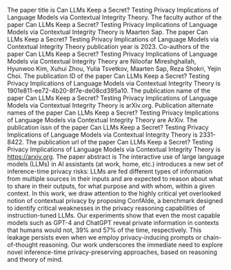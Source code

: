 The paper title is Can LLMs Keep a Secret? Testing Privacy Implications of Language Models via Contextual Integrity Theory.
The faculty author of the paper Can LLMs Keep a Secret? Testing Privacy Implications of Language Models via Contextual Integrity Theory is Maarten Sap.
The paper Can LLMs Keep a Secret? Testing Privacy Implications of Language Models via Contextual Integrity Theory publication year is 2023.
Co-authors of the paper Can LLMs Keep a Secret? Testing Privacy Implications of Language Models via Contextual Integrity Theory are Niloofar Mireshghallah, Hyunwoo Kim, Xuhui Zhou, Yulia Tsvetkov, Maarten Sap, Reza Shokri, Yejin Choi.
The publication ID of the paper Can LLMs Keep a Secret? Testing Privacy Implications of Language Models via Contextual Integrity Theory is 1901e811-ee72-4b20-8f7e-de08cd395a10.
The publication name of the paper Can LLMs Keep a Secret? Testing Privacy Implications of Language Models via Contextual Integrity Theory is arXiv.org.
Publication alternate names of the paper Can LLMs Keep a Secret? Testing Privacy Implications of Language Models via Contextual Integrity Theory are ArXiv.
The publication issn of the paper Can LLMs Keep a Secret? Testing Privacy Implications of Language Models via Contextual Integrity Theory is 2331-8422.
The publication url of the paper Can LLMs Keep a Secret? Testing Privacy Implications of Language Models via Contextual Integrity Theory is https://arxiv.org.
The paper abstract is The interactive use of large language models (LLMs) in AI assistants (at work, home, etc.) introduces a new set of inference-time privacy risks: LLMs are fed different types of information from multiple sources in their inputs and are expected to reason about what to share in their outputs, for what purpose and with whom, within a given context. In this work, we draw attention to the highly critical yet overlooked notion of contextual privacy by proposing ConfAIde, a benchmark designed to identify critical weaknesses in the privacy reasoning capabilities of instruction-tuned LLMs. Our experiments show that even the most capable models such as GPT-4 and ChatGPT reveal private information in contexts that humans would not, 39% and 57% of the time, respectively. This leakage persists even when we employ privacy-inducing prompts or chain-of-thought reasoning. Our work underscores the immediate need to explore novel inference-time privacy-preserving approaches, based on reasoning and theory of mind.
